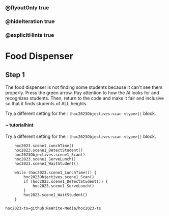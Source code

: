 ### @flyoutOnly true
### @hideIteration true
### @explicitHints true

# Food Dispenser

## Step 1
The food dispenser is not finding some students because it can't see them properly. Press the green arrow. Pay attention to how the AI looks for and recognizes students. Then, return to the code and make it fair and inclusive so that it finds students of ALL heights. 

Try a different setting for the ``||hoc2023Objectives:scan <type>||`` block.
#### ~ tutorialhint 
Try a different setting for the ``||hoc2023Objectives:scan <type>||`` block.


```ghost
    hoc2023.scene1_LunchTime()
    hoc2023.scene1_DetectStudent()
    hoc2023Objectives.scene1_Scan()
    hoc2023.scene1_ServeLunch()
    hoc2023.scene1_WaitStudent()
```
```template
    while (hoc2023.scene1_LunchTime()) {
        hoc2023Objectives.scene1_Scan()
        if (hoc2023.scene1_DetectStudent()) {
            hoc2023.scene1_ServeLunch()
        }
        hoc2023.scene1_WaitStudent()
    }
```

```package
hoc2023-ts=github:ReWrite-Media/hoc2023-ts
```